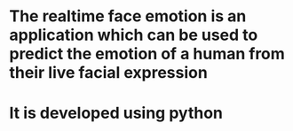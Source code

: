 # The realtime face emotion is an application which can be used to predict the emotion of a human from their live facial expression
# It is developed using python
